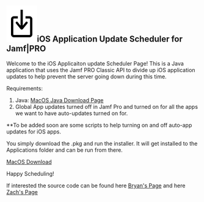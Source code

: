## ![logo](Resources/update.png)iOS Application Update Scheduler for Jamf|PRO

Welcome to the iOS Applicaiton update Scheduler Page! This is a Java application that uses the Jamf PRO Classic API to divide up iOS application updates to help prevent the server going down during this time.

Requirements:

 1. Java:  [MacOS Java Download Page](http://www.oracle.com/technetwork/java/javase/downloads/jdk8-downloads-2133151.html)
 2. Global App updates turned off in Jamf Pro and turned on for all the apps we want to have auto-updates turned on for. 
 
 **To be added soon are some scripts to help turning on and off auto-app updates for iOS apps. 
 
You simply download the .pkg and run the installer. It will get installed to the Applications folder and can be run from there.

[MacOS Download](App-Update-Scheduler.pkg)

Happy Scheduling! 

If interested the source code can be found here [Bryan's Page](https://github.com/blarson007/app-update-scheduler) and here [Zach's Page](https://github.com/zdorow/app-update-scheduler)
